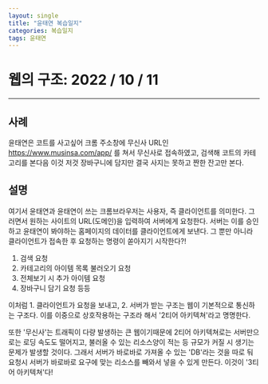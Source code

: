 ```yaml
---
layout: single
title: "윤태연 복습일지"
categories: 복습일지
tags: 윤태연
---
```


# 웹의 구조: 2022 / 10 / 11

---

## 사례

윤태연은 코트를 사고싶어 크롬 주소창에 무신사 URL인 https://www.musinsa.com/app/ 를 쳐서 무신사로 접속하였고, 검색해 코트의 카테고리를 본다음 이것 저것 장바구니에 담지만 결국 사지는 못하고 짠한 잔고만 본다.

## 설명

여기서 윤태연과 윤태연이 쓰는 크롬브라우저는 사용자, 즉 클라이언트를 의미한다. 그러면서 원하는 사이트의 URL(도메인)을 입력하여 서버에게 요청한다. 서버는 이를 승인하고 윤태연이 봐야하는 홈페이지의 데이터를 클라이언트에게 보낸다. 그 뿐만 아니라 클라이언트가 접속한 후 요청하는 명령이 쏟아지기 시작한다?!

1. 검색 요청
2. 카테고리의 아이템 목록 불러오기 요청
3. 전체보기 시 추가 아이템 요청
4. 장바구니 담기 요청 등등

이처럼 1. 클라이언트가 요청을 보내고, 2. 서버가 받는 구조는 웹이 기본적으로 통신하는 구조다. 이를 이중으로 상호작용하는 구조라 해서 '2티어 아키텍쳐'라고 명명한다.

또한 '무신사'는 트래픽이 다량 발생하는 큰 웹이기때문에 2티어 아키텍쳐로는 서버만으로는 로딩 속도도 떨어지고, 불러올 수 있는 리소스양이 적는 등 규모가 커질 시 생기는 문제가 발생할 것이다. 그래서 서버가 바로바로 가져올 수 있는 'DB'라는 것을 따로 둬 요청시 서버가 바로바로 요구에 맞는 리소스를 빼와서 넣을 수 있게 만든다. 이것이 '3티어 아키텍쳐'다!
